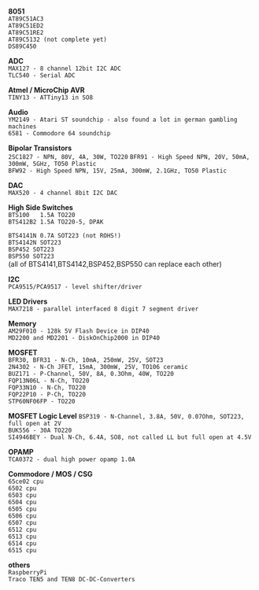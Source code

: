 **8051**  
``AT89C51AC3``  
``AT89C51ED2``  
``AT89C51RE2``  
``AT89C5132 (not complete yet)``  
``DS89C450``  

**ADC**  
``MAX127 - 8 channel 12bit I2C ADC``  
``TLC540 - Serial ADC``

**Atmel / MicroChip AVR**  
``TINY13 - ATTiny13 in SO8``  
  
**Audio**  
``YM2149 - Atari ST soundchip - also found a lot in german gambling machines``  
``6581 - Commodore 64 soundchip``  
  
**Bipolar Transistors**  
``2SC1827 - NPN, 80V, 4A, 30W, TO220``
``BFR91 - High Speed NPN, 20V, 50mA, 300mW, 5GHz, TO50 Plastic``  
``BFW92 - High Speed NPN, 15V, 25mA, 300mW, 2.1GHz, TO50 Plastic``
    
**DAC**  
``MAX520 - 4 channel 8bit I2C DAC``  

**High Side Switches**  
``BTS100   1.5A TO220``  
``BTS412B2 1.5A TO220-5, DPAK``  
  
``BTS4141N 0.7A SOT223 (not ROHS!)``  
``BTS4142N SOT223``  
``BSP452 SOT223``  
``BSP550 SOT223``  
(all of BTS4141,BTS4142,BSP452,BSP550 can replace each other)  
  
**I2C**  
``PCA9515/PCA9517 - level shifter/driver``  
   
**LED Drivers**  
``MAX7218 - parallel interfaced 8 digit 7 segment driver``  
  
**Memory**    
``AM29F010 - 128k 5V Flash Device in DIP40``  
``MD2200 and MD2201 - DiskOnChip2000 in DIP40``  
  
**MOSFET**  
``BFR30, BFR31 - N-Ch, 10mA, 250mW, 25V, SOT23``  
``2N4302 - N-Ch JFET, 15mA, 300mW, 25V, TO106 ceramic``  
``BUZ171 - P-Channel, 50V, 8A, 0.3Ohm, 40W, TO220``  
``FQP13N06L - N-Ch, TO220 ``  
``FQP33N10 - N-Ch, TO220 ``  
``FQP22P10 - P-Ch, TO220 ``  
``STP60NF06FP - TO220 ``  

**MOSFET Logic Level**
``BSP319 - N-Channel, 3.8A, 50V, 0.07Ohm, SOT223, full open at 2V``  
``BUK556 - 30A TO220``  
``SI4946BEY - Dual N-Ch, 6.4A, SO8, not called LL but full open at 4.5V``  

**OPAMP**  
``TCA0372 - dual high power opamp 1.0A``  

**Commodore / MOS / CSG**  
``65ce02 cpu``    
``6502 cpu``    
``6503 cpu``    
``6504 cpu``    
``6505 cpu``    
``6506 cpu``    
``6507 cpu``    
``6512 cpu``    
``6513 cpu``    
``6514 cpu``    
``6515 cpu``    

**others**  
``RaspberryPi``  
``Traco TEN5 and TEN8 DC-DC-Converters``  
  


